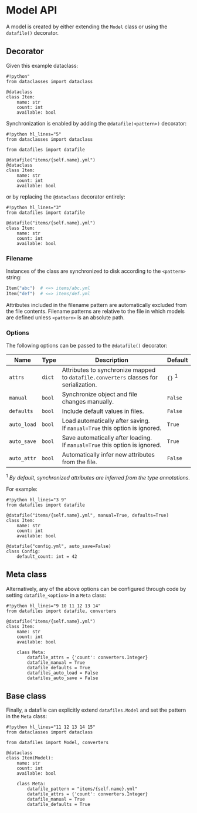 <h1>Model API</h1>

A model is created by either extending the `Model` class or using the `datafile()` decorator.

## Decorator

Given this example dataclass:

```
#!python"
from dataclasses import dataclass

@dataclass
class Item:
    name: str
    count: int
    available: bool
```

Synchronization is enabled by adding the `@datafile(<pattern>)` decorator:

```
#!python hl_lines="5"
from dataclasses import dataclass

from datafiles import datafile

@datafile("items/{self.name}.yml")
@dataclass
class Item:
    name: str
    count: int
    available: bool
```

or by replacing the `@dataclass` decorator entirely:

```
#!python hl_lines="3"
from datafiles import datafile

@datafile("items/{self.name}.yml")
class Item:
    name: str
    count: int
    available: bool
```

<h3>Filename</h3>

Instances of the class are synchronized to disk according to the `<pattern>` string:

```python
Item("abc")  # <=> items/abc.yml
Item("def")  # <=> items/def.yml
```

Attributes included in the filename pattern are automatically excluded from the file contents.
Filename patterns are relative to the file in which models are defined unless `<pattern>` is an absolute path.

<h3>Options</h3>

The following options can be passed to the `@datafile()` decorator:

| Name | Type | Description | Default
| --- | --- | --- | --- |
| `attrs` | `dict` | Attributes to synchronize mapped to `datafile.converters` classes for serialization. | `{}` <sup>1</sup> |
| `manual` | `bool` | Synchronize object and file changes manually. | `False` |
| `defaults` | `bool` | Include default values in files. | `False` |
| `auto_load` | `bool` | Load automatically after saving.<br>If `manual=True` this option is ignored. | `True` |
| `auto_save` | `bool` | Save automatically after loading.<br>If `manual=True` this option is ignored. | `True` |
| `auto_attr` | `bool` | Automatically infer new attributes from the file. | `False` |

<sup>1</sup> _By default, synchronized attributes are inferred from the type annotations._

For example:

```
#!python hl_lines="3 9"
from datafiles import datafile

@datafile("items/{self.name}.yml", manual=True, defaults=True)
class Item:
    name: str
    count: int
    available: bool

@datafile("config.yml", auto_save=False)
class Config:
    default_count: int = 42
```

## Meta class

Alternatively, any of the above options can be configured through code by setting `datafile_<option>` in a `Meta` class:

```
#!python hl_lines="9 10 11 12 13 14"
from datafiles import datafile, converters

@datafile("items/{self.name}.yml")
class Item:
    name: str
    count: int
    available: bool

    class Meta:
        datafile_attrs = {'count': converters.Integer}
        datafile_manual = True
        datafile_defaults = True
        datafiles_auto_load = False
        datafiles_auto_save = False
```

## Base class

Finally, a datafile can explicitly extend `datafiles.Model` and set the pattern in the `Meta` class:

```
#!python hl_lines="11 12 13 14 15"
from dataclasses import dataclass

from datafiles import Model, converters

@dataclass
class Item(Model):
    name: str
    count: int
    available: bool

    class Meta:
        datafile_pattern = "items/{self.name}.yml"
        datafile_attrs = {'count': converters.Integer}
        datafile_manual = True
        datafile_defaults = True
```
